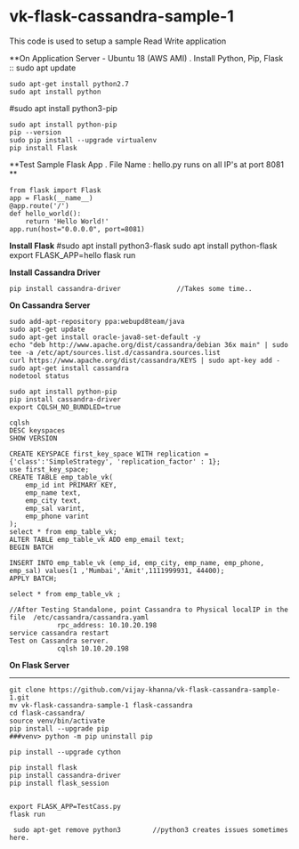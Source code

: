 # vk-flask-cassandra-sample-1
This code is used to setup a sample Read Write application

**On Application Server - Ubuntu 18 (AWS AMI) . Install Python, Pip, Flask ::
    sudo apt update

    sudo apt-get install python2.7
    sudo apt install python
    
#sudo apt install python3-pip
    
    sudo apt install python-pip
    pip --version
    sudo pip install --upgrade virtualenv 
    pip install Flask

**Test Sample Flask App . File Name : hello.py  runs on all IP's at port 8081 **

    from flask import Flask
    app = Flask(__name__)
    @app.route('/')
    def hello_world():
        return 'Hello World!'
    app.run(host="0.0.0.0", port=8081)

**Install Flask**
    #sudo apt install python3-flask
    sudo apt install python-flask
    export FLASK_APP=hello
    flask run
    
**Install Cassandra Driver**

    pip install cassandra-driver              //Takes some time..


**On Cassandra Server**

    sudo add-apt-repository ppa:webupd8team/java
    sudo apt-get update
    sudo apt-get install oracle-java8-set-default -y
    echo "deb http://www.apache.org/dist/cassandra/debian 36x main" | sudo tee -a /etc/apt/sources.list.d/cassandra.sources.list
    curl https://www.apache.org/dist/cassandra/KEYS | sudo apt-key add -
    sudo apt-get install cassandra
    nodetool status

    sudo apt install python-pip
    pip install cassandra-driver
    export CQLSH_NO_BUNDLED=true
    
    cqlsh
    DESC keyspaces
    SHOW VERSION
    
    CREATE KEYSPACE first_key_space WITH replication = {'class':'SimpleStrategy', 'replication_factor' : 1};
    use first_key_space;
    CREATE TABLE emp_table_vk(
        emp_id int PRIMARY KEY,
        emp_name text,
        emp_city text,
        emp_sal varint,
        emp_phone varint
    );
    select * from emp_table_vk;
    ALTER TABLE emp_table_vk ADD emp_email text;
    BEGIN BATCH
    
    INSERT INTO emp_table_vk (emp_id, emp_city, emp_name, emp_phone, emp_sal) values(1 ,'Mumbai','Amit',1111999931, 44400);
    APPLY BATCH;
    
    select * from emp_table_vk ;
    
    //After Testing Standalone, point Cassandra to Physical localIP in the file  /etc/cassandra/cassandra.yaml
                rpc_address: 10.10.20.198
    service cassandra restart
    Test on Cassandra server.
                cqlsh 10.10.20.198
                
    

    
 **On Flask Server**
 ___________________
    
    git clone https://github.com/vijay-khanna/vk-flask-cassandra-sample-1.git
    mv vk-flask-cassandra-sample-1 flask-cassandra
    cd flask-cassandra/
    source venv/bin/activate
    pip install --upgrade pip
    ###venv> python -m pip uninstall pip
    
    pip install --upgrade cython
    
    pip install flask
    pip install cassandra-driver
    pip install flask_session
    

    export FLASK_APP=TestCass.py
    flask run

     sudo apt-get remove python3        //python3 creates issues sometimes here. 
     






    



